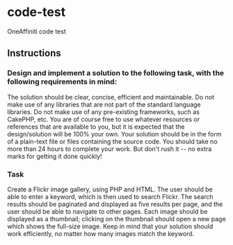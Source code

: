# code-test
OneAffiniti code test

## Instructions 

### Design and implement a solution to the following task, with the following requirements in mind:

The solution should be clear, concise, efficient and maintainable.
Do not make use of any libraries that are not part of the standard language libraries.
Do not make use of any pre-existing frameworks, such as CakePHP, etc.
You are of course free to use whatever resources or references that are available to you, but it is expected that the design/solution will be 100% your own.
Your solution should be in the form of a plain-text file or files containing the source code. You should take no more than 24 hours to complete your work. But don't rush it -- no extra marks for getting it done quickly!

### Task

Create a Flickr image gallery, using PHP and HTML. The user should be able to enter a keyword, which is then used to search Flickr. The search results should be paginated and displayed as five results per page, and the user should be able to navigate to other pages. Each image should be displayed as a thumbnail; clicking on the thumbnail should open a new page which shows the full-size image. Keep in mind that your solution should work efficiently, no matter how many images match the keyword.
